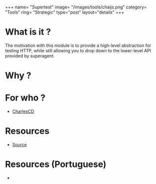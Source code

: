 +++
name= "Supertest"
image= "/images/tools/chaijs.png"
category= "Tools"
ring= "Strategic"
type="post"
layout="details"
+++

# What is it ?
The motivation with this module is to provide a high-level abstraction for testing HTTP, while still allowing you to drop down to the lower-level API provided by superagent.

# Why ?


# For who ?
* [CharlesCD](https://charlescd.io/)

# Resources
* [Source](https://github.com/visionmedia/supertest)


# Resources (Portuguese)
* 
